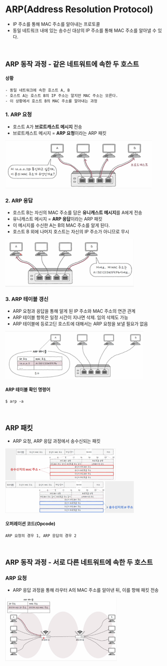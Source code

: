# ARP(Address Resolution Protocol)

- IP 주소를 통해 MAC 주소를 알아내는 프로토콜
- 동일 네트워크 내에 있는 송수신 대상의 IP 주소를 통해 MAC 주소를 알아낼 수 있다.

<br>

## ARP 동작 과정 - 같은 네트워트에 속한 두 호스트

#### 상황

    - 동일 네트워크에 속한 호스트 A, B
    - 호스트 A는 호스트 B의 IP 주소는 알지만 MAC 주소는 모른다.
    - 이 상황에서 호스트 B의 MAC 주소를 알아내는 과정

### 1. ARP 요청

- 호스트 A가 **브로트캐스트 메시지** 전송
- 브로트캐스트 메시지 = **ARP 요청**이라는 ARP 패킷

<img src="../img/arp_request.png" height=150>

### 2. ARP 응답

- 호스트 B는 자신의 MAC 주소를 담은 **유니캐스트 메시지**를 A에게 전송
- 유니캐스트 메시지 = **ARP 응답**이라는 ARP 패킷
- 이 메시지를 수신한 A는 B의 MAC 주소를 알게 된다.
- 호스트 B 외에 나머지 호스트는 자신의 IP 주소가 아니므로 무시

<img src="../img/arp_reply.png" height=150>

### 3. ARP 테이블 갱신

- ARP 요청과 응답을 통해 알게 된 IP 주소와 MAC 주소의 연관 관계
- ARP 테이블 항목은 일정 시간이 지나면 삭제. 임의 삭제도 가능
- ARP 테이블에 등로고딘 호스트에 대해서는 ARP 요청을 보낼 필요가 없음

<img src="../img/arp_table.png" height=150>

#### ARP 테이블 확인 명령어

```shell
$ arp -a
```

<br>

## ARP 패킷

- ARP 요청, ARP 응답 과정에서 송수신되는 패킷

<img src="../img/arp_packet1.png" height=100>
<img src="../img/arp_packet2.png" height=100>

#### 오퍼레이션 코드(Opcode)

    ARP 요청의 경우 1, ARP 응답의 경우 2

<br>

## ARP 동작 과정 - 서로 다른 네트워트에 속한 두 호스트

### ARP 요청

- ARP 응답 과정을 통해 라우터 A의 MAC 주소를 알아낸 뒤, 이를 향해 패킷 전송

<img src="../img/arp_request2.png" height=200>
